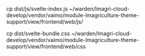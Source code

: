 

cp dist/js/svelte-index.js ~/warden/lmagri-cloud-develop/vendor/vaimo/module-lmagriculture-theme-support/view/frontend/web/js/

 cp dist/svelte-bundle.css ~/warden/lmagri-cloud-develop/vendor/vaimo/module-lmagriculture-theme-support/view/frontend/web/css 